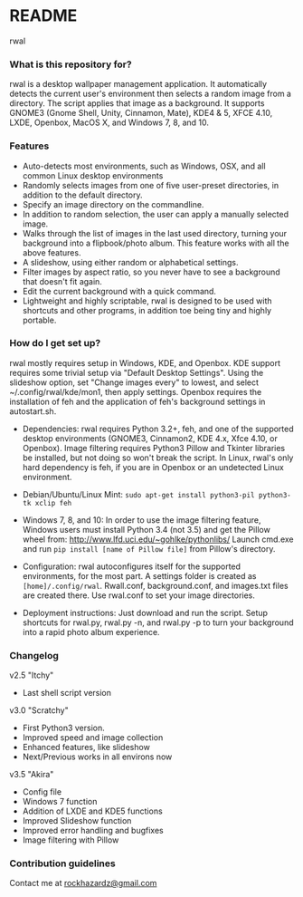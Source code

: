 # README #

rwal

### What is this repository for? ###

rwal is a desktop wallpaper management application. It automatically detects the current user's environment then selects a random image from a directory.  The script applies that image as a background. It supports GNOME3 (Gnome Shell, Unity, Cinnamon, Mate), KDE4 & 5, XFCE 4.10, LXDE, Openbox, MacOS X, and Windows 7, 8, and 10.

### Features ###

* Auto-detects most environments, such as Windows, OSX, and all common Linux desktop environments
* Randomly selects images from one of five user-preset directories, in addition to the default directory.
* Specify an image directory on the commandline.
* In addition to random selection, the user can apply a manually selected image.
* Walks through the list of images in the last used directory, turning your background into a flipbook/photo album.  This feature works with all the above features.
* A slideshow, using either random or alphabetical settings.
* Filter images by aspect ratio, so you never have to see a background that doesn't fit again.
* Edit the current background with a quick command.
* Lightweight and highly scriptable, rwal is designed to be used with shortcuts and other programs, in addition toe being tiny and highly portable.

### How do I get set up? ###

rwal mostly requires setup in Windows, KDE, and Openbox. KDE support requires some trivial setup via "Default Desktop Settings". Using the slideshow option, set "Change images every" to lowest, and select ~/.config/rwal/kde/mon1, then apply settings.  Openbox requires the installation of feh and the application of feh's background settings in autostart.sh.

* Dependencies:
rwal requires Python 3.2+, feh, and one of the supported desktop environments (GNOME3, Cinnamon2, KDE 4.x, Xfce 4.10, or Openbox).  Image filtering requires Python3 Pillow and Tkinter libraries be installed, but not doing so won't break the script.  In Linux, rwal's only hard dependency is feh, if you are in Openbox or an undetected Linux environment.

* Debian/Ubuntu/Linux Mint:
`sudo apt-get install python3-pil python3-tk xclip feh`

* Windows 7, 8, and 10:
In order to use the image filtering feature, Windows users must install Python 3.4 (not 3.5) and get the Pillow wheel from:
http://www.lfd.uci.edu/~gohlke/pythonlibs/
Launch cmd.exe and run `pip install [name of Pillow file]` from Pillow's
directory.

* Configuration:
rwal autoconfigures itself for the supported environments, for the most part.  A settings folder is created as `[home]/.config/rwal`.  Rwall.conf, background.conf, and images.txt files are created there. Use rwal.conf to set your image directories.

* Deployment instructions:
Just download and run the script.  Setup shortcuts for rwal.py, rwal.py -n, and rwal.py -p to turn your background into a rapid photo album experience.

### Changelog ###

v2.5 "Itchy"

* Last shell script version

v3.0 "Scratchy"

* First Python3 version.
* Improved speed and image collection
* Enhanced features, like slideshow
* Next/Previous works in all environs now

v3.5 "Akira"

* Config file
* Windows 7 function
* Addition of LXDE and KDE5 functions
* Improved Slideshow function
* Improved error handling and bugfixes
* Image filtering with Pillow

### Contribution guidelines ###

Contact me at rockhazardz@gmail.com
